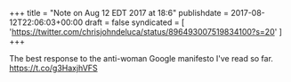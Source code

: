 +++
title = "Note on Aug 12 EDT 2017 at 18:6"
publishdate = 2017-08-12T22:06:03+00:00
draft = false
syndicated = [ 'https://twitter.com/chrisjohndeluca/status/896493007519834100?s=20' ]
+++

The best response to the anti-woman Google manifesto I've read so far. https://t.co/g3HaxjhVFS
